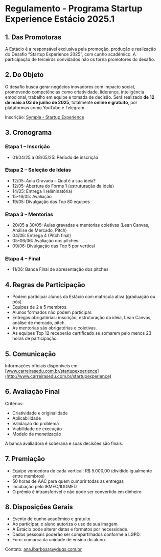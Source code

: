 # Regulamento - Programa Startup Experience Estácio 2025.1

## 1. Das Promotoras

A Estácio é a responsável exclusiva pela promoção, produção e realização do Desafio “Startup Experience 2025”, com cunho acadêmico. A participação de terceiros convidados não os torna promotores do desafio.

## 2. Do Objeto

O desafio busca gerar negócios inovadores com impacto social, promovendo competências como criatividade, liderança, inteligência emocional, trabalho em equipe e tomada de decisão. Será realizado **de 12 de maio a 03 de junho de 2025**, totalmente **online e gratuito**, por plataformas como YouTube e Telegram.

Inscrição: [Sympla - Startup Experience](https://www.sympla.com.br/evento-online/startup-experience/2871829)

## 3. Cronograma

### Etapa 1 – Inscrição
- 01/04/25 a 08/05/25: Período de inscrição

### Etapa 2 – Seleção de Ideias
- 12/05: Aula Gravada – Qual é a sua ideia?
- 12/05: Abertura do Forms 1 (estruturação da ideia)
- 14/05: Entrega 1 (eliminatória)
- 15-16/05: Avaliação
- 19/05: Divulgação das Top 80 equipes

### Etapa 3 – Mentorias
- 20/05 a 30/05: Aulas gravadas e mentorias coletivas (Lean Canvas, Análise de Mercado, Pitch)
- 04/06: Entrega 4 (Pitch final)
- 05-06/06: Avaliação dos pitches
- 09/06: Divulgação das Top 5 por vertical

### Etapa 4 – Final
- 11/06: Banca Final de apresentação dos pitches

## 4. Regras de Participação

- Podem participar alunos da Estácio com matrícula ativa (graduação ou pós).
- Equipes de 2 a 5 membros.
- Alunos formados não podem participar.
- Entregas obrigatórias: inscrição, estruturação da ideia, Lean Canvas, análise de mercado, pitch.
- As mentorias são obrigatórias e coletivas.
- As equipes Top 12 receberão certificado se somarem pelo menos 23 horas de participação.

## 5. Comunicação

Informações oficiais disponíveis em:  
[www.carreirasedu.com.br/startupexperience](http://www.carreirasedu.com.br/startupexperience)

## 6. Avaliação Final

Critérios:
- Criatividade e originalidade
- Aplicabilidade
- Validação do problema
- Viabilidade de execução
- Modelo de monetização

A banca avaliadora é soberana e suas decisões são finais.

## 7. Premiação

- Equipe vencedora de cada vertical: R$ 5.000,00 (dividido igualmente entre membros)
- 50 horas de AAC para quem cumprir todas as entregas
- Incubação pelo IBMEC/IDOMED
- O prêmio é intransferível e não pode ser convertido em dinheiro

## 8. Disposições Gerais

- Evento de cunho acadêmico e gratuito.
- Ao participar, o aluno autoriza o uso de sua imagem.
- A Estácio pode alterar datas e formatos por necessidade.
- Dados pessoais poderão ser compartilhados conforme a LGPD.
- Foro: comarca da unidade de ensino do aluno.

Contato: ana.lbarbosa@yduqs.com.br

